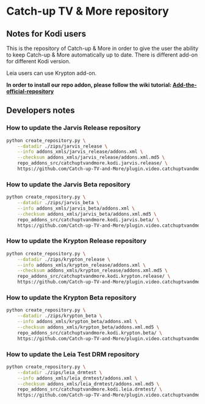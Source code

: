 # Catch-up TV &amp; More repository


## Notes for Kodi users

This is the repository of Catch-up &amp; More in order to give the user the ability to keep Catch-up &amp; More automatically up to date.
There is different add-on for different Kodi version.

Leia users can use Krypton add-on.

**In order to install our repo addon, please follow the wiki tutorial: [Add-the-official-repository](https://github.com/Catch-up-TV-and-More/plugin.video.catchuptvandmore/wiki/Add-the-official-repository)**



## Developers notes

### How to update the Jarvis Release repository

```bash
python create_repository.py \
	--datadir ./zips/jarvis_release \
	--info addons_xmls/jarvis_release/addons.xml \
	--checksum addons_xmls/jarvis_release/addons.xml.md5 \
	repo_addons_src/catchuptvandmore.kodi.jarvis.release/ \
	https://github.com/Catch-up-TV-and-More/plugin.video.catchuptvandmore\#kodi16
```

### How to update the Jarvis Beta repository

```bash
python create_repository.py \
	--datadir ./zips/jarvis_beta \
	--info addons_xmls/jarvis_beta/addons.xml \
	--checksum addons_xmls/jarvis_beta/addons.xml.md5 \
	repo_addons_src/catchuptvandmore.kodi.jarvis.beta/ \
	https://github.com/Catch-up-TV-and-More/plugin.video.catchuptvandmore\#kodi16
```

### How to update the Krypton Release repository

```bash
python create_repository.py \
	--datadir ./zips/krypton_release \
	--info addons_xmls/krypton_release/addons.xml \
	--checksum addons_xmls/krypton_release/addons.xml.md5 \
	repo_addons_src/catchuptvandmore.kodi.krypton.release/ \
	https://github.com/Catch-up-TV-and-More/plugin.video.catchuptvandmore\#master
```

### How to update the Krypton Beta repository

```bash
python create_repository.py \
	--datadir ./zips/krypton_beta \
	--info addons_xmls/krypton_beta/addons.xml \
	--checksum addons_xmls/krypton_beta/addons.xml.md5 \
	repo_addons_src/catchuptvandmore.kodi.krypton.beta/ \
	https://github.com/Catch-up-TV-and-More/plugin.video.catchuptvandmore\#dev
```

### How to update the Leia Test DRM repository

```bash
python create_repository.py \
	--datadir ./zips/leia_drmtest \
	--info addons_xmls/leia_drmtest/addons.xml \
	--checksum addons_xmls/leia_drmtest/addons.xml.md5 \
	repo_addons_src/catchuptvandmore.kodi.leia.drmtest/ \
	https://github.com/Catch-up-TV-and-More/plugin.video.catchuptvandmoretestdrmkodi18\#master
```


